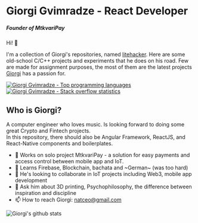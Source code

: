 # Giorgi Gvimradze - React Developer
##### Founder of MtkvariPay
Hi!                  👋

I'm a collection of Giorgi's repositories, named [litehacker](https://github.com/litehacker). Here are some old-school C/C++ projects and experiments that he does on his road. Few are made for assignment purposes, the most of them are the latest projects [Giorgi](https://www.linkedin.com/in/litehacker/?_l=en_US) has a passion for. 
 
[![Giorgi Gvimradze - Top programming languages](https://github-readme-stats.vercel.app/api/top-langs/?username=litehacker&count_private=true&layout=compact)](https://stackoverflow.com/users/4307534/giorgi-gvimradze)
[![Giorgi Gvimradze - Stack overflow statistics](https://so-stats-kurt-liao.vercel.app/api?user=4307534)](https://stackoverflow.com/users/4307534/giorgi-gvimradze)

## Who is Giorgi?

A computer engineer who loves music. Is looking forward to doing some great Crypto and Fintech projects.   
In this repository, there should also be Angular Framework, ReactJS, and React-Native components and boilerplates.

- 🔭 Works on solo project MtkvariPay - a solution for easy payments and access control between mobile app and IoT.
- 🌱 Learns Firebase, Blockchain, bachata and ~German~ (was too hard)
- 👯 He's looking to collaborate in IoT projects including Web3, mobile app development 
- 💬 Ask him about 3D printing, Psychophilosophy, the difference between inspiration and discipline
- 📫 How to reach Giorgi: natceo@gmail.com

![Giorgi's github stats](https://github-readme-stats.vercel.app/api?username=litehacker&show_icons=true&)
